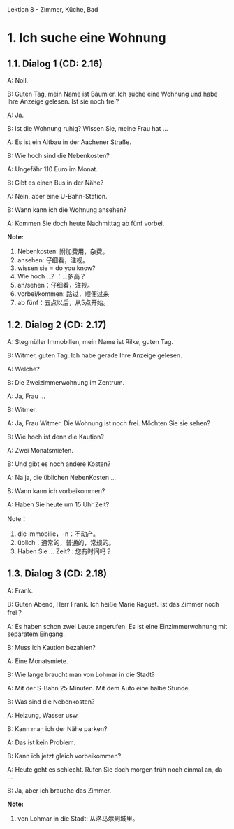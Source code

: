 <section id="title">Lektion 8 - Zimmer, Küche, Bad</section>

# 1. Ich suche eine Wohnung

## 1.1. Dialog 1 (CD: 2.16)

A: Noll.

B: Guten Tag, mein Name ist Bäumler. Ich suche eine Wohnung und habe Ihre Anzeige gelesen. Ist sie noch frei? 

A: Ja.

B: Ist die Wohnung ruhig? Wissen Sie, meine Frau hat ...

A: Es ist ein Altbau in der Aachener Straße. 

B: Wie hoch sind die Nebenkosten?

A: Ungefähr 110 Euro im Monat.

B: Gibt es einen Bus in der Nähe?

A: Nein, aber eine U-Bahn-Station.

B: Wann kann ich die Wohnung ansehen?

A: Kommen Sie doch heute Nachmittag ab fünf vorbei.

**Note:**

1. Nebenkosten: 附加费用，杂费。
2. ansehen: 仔细看，注视。
3. wissen sie = do you know?
4. Wie hoch ...? ：...多高？
5. an/sehen：仔细看，注视。
6. vorbei/kommen: 路过，顺便过来
7. ab fünf：五点以后，从5点开始。

## 1.2. Dialog 2 (CD: 2.17)

A: Stegmüller Immobilien, mein Name ist Rilke, guten Tag.

B: Witmer, guten Tag. Ich habe gerade Ihre Anzeige gelesen.

A: Welche?

B: Die Zweizimmerwohnung im Zentrum.

A: Ja, Frau ...

B: Witmer.

A: Ja, Frau Witmer. Die Wohnung ist noch frei. Möchten Sie sie sehen?

B: Wie hoch ist denn die Kaution?

A: Zwei Monatsmieten.

B: Und gibt es noch andere Kosten?

A: Na ja, die üblichen NebenKosten ...

B: Wann kann ich vorbeikommen?

A: Haben Sie heute um 15 Uhr Zeit?

Note：

1. die Immobilie，-n：不动产。
2. üblich：通常的，普通的，常规的。
3. Haben Sie ... Zeit? : 您有时间吗？

## 1.3. Dialog 3 (CD: 2.18)

A: Frank.

B: Guten Abend, Herr Frank. Ich heiße Marie Raguet. Ist das Zimmer noch frei？

A: Es haben schon zwei Leute angerufen. Es ist eine Einzimmerwohnung mit separatem Eingang.

B: Muss ich Kaution bezahlen?

A: Eine Monatsmiete.

B: Wie lange braucht man von Lohmar in die Stadt?

A: Mit der S-Bahn 25 Minuten. Mit dem Auto eine halbe Stunde.

B: Was sind die Nebenkosten? 

A: Heizung, Wasser usw.

B: Kann man ich der Nähe parken?

A: Das ist kein Problem.

B: Kann ich jetzt gleich vorbeikommen?

A: Heute geht es schlecht. Rufen Sie doch morgen früh noch einmal an, da ...

B: Ja, aber ich brauche das Zimmer.


**Note:**

1. von Lohmar in die Stadt: 从洛马尔到城里。